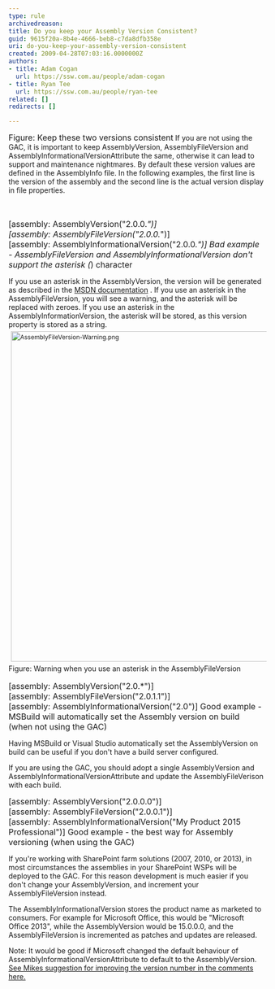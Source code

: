 ```yaml
---
type: rule
archivedreason: 
title: Do you keep your Assembly Version Consistent?
guid: 9615f20a-8b4e-4666-beb8-c7da8dfb358e
uri: do-you-keep-your-assembly-version-consistent
created: 2009-04-28T07:03:16.0000000Z
authors:
- title: Adam Cogan
  url: https://ssw.com.au/people/adam-cogan
- title: Ryan Tee
  url: https://ssw.com.au/people/ryan-tee
related: []
redirects: []

---
```




  <img class="ms-rteCustom-ImageArea" src="/SoftwareDevelopment/RulesToBetterDotNETProjects/PublishingImages/VersionConsistent1.jpg" alt="" /> <br>
<font class="ms-rteCustom-FigureNormal" size="+0">Figure&#58; Keep these two versions consistent</font> If you are not using the GAC, it is important to keep AssemblyVersion, AssemblyFil​eVersion and AssemblyInformationalVersionAttribute the same, otherwise it can lead to support and maintenance nightmares. By default these version values are defined in the AssemblyInfo file. In the following examples, the first line is the version of the assembly and the second line is the actual version display in file properties.<br>

<br><excerpt class='endintro'></excerpt><br>
<font class="ms-rteCustom-CodeArea" size="+0"> [assembly&#58; AssemblyVersion(<font class="ms-rteCustom-Highlight" size="+0">&quot;2.0.0.*&quot;</font>)]<br> [assembly&#58; AssemblyFileVersion(<font class="ms-rteCustom-Highlight" size="+0">&quot;2.0.0.*&quot;</font>)]<br> [assembly&#58; AssemblyInformationalVersion​(<font class="ms-rteCustom-Highlight">&quot;2.0.0.*&quot;</font>)] </font> 
<font class="ms-rteCustom-FigureBad" size="+0">Bad example - AssemblyFileVersion and AssemblyInformationalVersion don't support the asterisk (*) character</font> 
<p>If you use an asterisk in the AssemblyVersion, the version will be generated as described in the <a href="https&#58;//msdn.microsoft.com/en-us/library/system.reflection.assemblyversionattribute%28v=vs.110%29.aspx">MSDN documentation</a> <img title="You are now leaving SSW" src="/Style%20Library/SSW/CoreImages/external.gif" alt="" />. If you use an asterisk in the AssemblyFileVersion, you will see a warning, and the asterisk will be replaced with&#160;zeroes. If you use an asterisk in the AssemblyInformationVersion, the asterisk will be stored, as this version property is stored as a string.<img alt="AssemblyFileVersion-Warning.png" src="/SoftwareDevelopment/RulesToBetterDotNETProjects/SiteAssets/Pages/KeepAssemblyVersionConsistent/AssemblyFileVersion-Warning.png" style="margin&#58;5px;width&#58;650px;line-height&#58;1.6;font-size&#58;12px;" /><span style="line-height&#58;1.6;font-size&#58;12px;background-color&#58;#f5f5f5;">
   </span><span class="ssw15-rteStyle-Caption">Figure&#58; Warning when you use an asterisk in the AssemblyFileVersion</span><span style="line-height&#58;1.6;font-size&#58;12px;background-color&#58;#f5f5f5;">​</span></p><font class="ms-rteCustom-CodeArea" size="+0">[assembly&#58; AssemblyVersion(<font class="ms-rteCustom-Highlight" size="+0">&quot;2.0.*&quot;</font>)]<br> [assembly&#58; AssemblyFileVersion(<font class="ms-rteCustom-Highlight" size="+0">&quot;2.0.1.1&quot;</font>)]<br> [assembly&#58; AssemblyInformationalVersion(<font class="ms-rteCustom-Highlight" size="+0">&quot;2.0&quot;</font>)] </font> 
<font class="ms-rteCustom-FigureGood" size="+0">Good example - MSBuild will automatically set the Assembly version on build (when not using the GAC)</font> 
<p>Having MSBuild or Visual Studio automatically set the AssemblyVersion on build can be useful if you don't have a build server configured.</p><p>If you are using the GAC, you should adopt a single AssemblyVersion and AssemblyInformationalVersionAttribute and update the AssemblyFileVerison with each build.</p> 
<font class="ms-rteCustom-CodeArea" size="+0"> [assembly&#58; AssemblyVersion(<font class="ms-rteCustom-Highlight" size="+0">&quot;2.0.0.0&quot;</font>)]<br> [assembly&#58; AssemblyFileVersion(<font class="ms-rteCustom-Highlight" size="+0">&quot;2.0.0.1&quot;</font>)]<br> [assembly&#58; AssemblyInformationalVersion(<font class="ms-rteCustom-Highlight" size="+0">&quot;My Product 2015 Professional&quot;</font>)] </font> 
<font class="ms-rteCustom-FigureGood" size="+0">Good example - the best way for Assembly versioning (when using the GAC)</font> 
<p>If you're working with SharePoint farm solutions (2007, 2010, or 2013), in most circumstances the assemblies in your SharePoint WSPs will be deployed to the GAC. For this reason development is much easier&#160;if you don't change your&#160;AssemblyVersion, and increment your AssemblyFileVersion instead.​</p><p>The AssemblyInformationalVersion stores the product name as marketed to consumers. For example for Microsoft Office, this would be&#160;&quot;Microsoft Office 2013&quot;, while the AssemblyVersion would be 15.0.0.0, and the AssemblyFileVersion is incremented&#160;as patches and updates are released.</p><p> Note&#58; It would be good if Microsoft changed the default behaviour of AssemblyInformationalVersionAttribute to default to the AssemblyVersion. <a href="http&#58;//msdn.microsoft.com/en-us/library/system.reflection.assemblyinformationalversionattribute.aspx">See Mikes suggestion for improving the version number in the comments here.</a> <img title="You are now leaving SSW" src="/Style%20Library/SSW/CoreImages/external.gif" alt="" /> </p>



